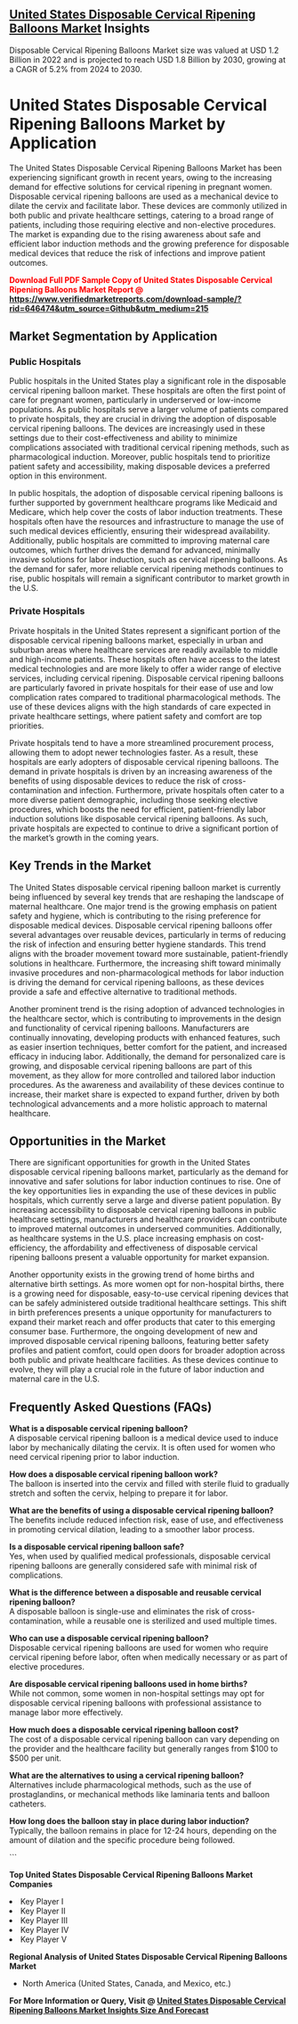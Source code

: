 <h2><a href="https://www.verifiedmarketreports.com/download-sample/?rid=646474&amp;utm_source=Github&amp;utm_medium=215" target="_blank">United States Disposable Cervical Ripening Balloons Market</a> Insights</h2><p>Disposable Cervical Ripening Balloons Market size was valued at USD 1.2 Billion in 2022 and is projected to reach USD 1.8 Billion by 2030, growing at a CAGR of 5.2% from 2024 to 2030.</p><p><h1>United States Disposable Cervical Ripening Balloons Market by Application</h1><p>The United States Disposable Cervical Ripening Balloons Market has been experiencing significant growth in recent years, owing to the increasing demand for effective solutions for cervical ripening in pregnant women. Disposable cervical ripening balloons are used as a mechanical device to dilate the cervix and facilitate labor. These devices are commonly utilized in both public and private healthcare settings, catering to a broad range of patients, including those requiring elective and non-elective procedures. The market is expanding due to the rising awareness about safe and efficient labor induction methods and the growing preference for disposable medical devices that reduce the risk of infections and improve patient outcomes. <strong><p><span class=""><span style="color: #ff0000;"><strong>Download Full PDF Sample Copy of United States Disposable Cervical Ripening Balloons Market Report</strong> @ </span><a href="https://www.verifiedmarketreports.com/download-sample/?rid=646474&amp;utm_source=Github&amp;utm_medium=215" target="_blank">https://www.verifiedmarketreports.com/download-sample/?rid=646474&amp;utm_source=Github&amp;utm_medium=215</a></span></p></strong></p><h2>Market Segmentation by Application</h2><h3>Public Hospitals</h3><p>Public hospitals in the United States play a significant role in the disposable cervical ripening balloon market. These hospitals are often the first point of care for pregnant women, particularly in underserved or low-income populations. As public hospitals serve a larger volume of patients compared to private hospitals, they are crucial in driving the adoption of disposable cervical ripening balloons. The devices are increasingly used in these settings due to their cost-effectiveness and ability to minimize complications associated with traditional cervical ripening methods, such as pharmacological induction. Moreover, public hospitals tend to prioritize patient safety and accessibility, making disposable devices a preferred option in this environment.</p><p>In public hospitals, the adoption of disposable cervical ripening balloons is further supported by government healthcare programs like Medicaid and Medicare, which help cover the costs of labor induction treatments. These hospitals often have the resources and infrastructure to manage the use of such medical devices efficiently, ensuring their widespread availability. Additionally, public hospitals are committed to improving maternal care outcomes, which further drives the demand for advanced, minimally invasive solutions for labor induction, such as cervical ripening balloons. As the demand for safer, more reliable cervical ripening methods continues to rise, public hospitals will remain a significant contributor to market growth in the U.S.</p><h3>Private Hospitals</h3><p>Private hospitals in the United States represent a significant portion of the disposable cervical ripening balloons market, especially in urban and suburban areas where healthcare services are readily available to middle and high-income patients. These hospitals often have access to the latest medical technologies and are more likely to offer a wider range of elective services, including cervical ripening. Disposable cervical ripening balloons are particularly favored in private hospitals for their ease of use and low complication rates compared to traditional pharmacological methods. The use of these devices aligns with the high standards of care expected in private healthcare settings, where patient safety and comfort are top priorities.</p><p>Private hospitals tend to have a more streamlined procurement process, allowing them to adopt newer technologies faster. As a result, these hospitals are early adopters of disposable cervical ripening balloons. The demand in private hospitals is driven by an increasing awareness of the benefits of using disposable devices to reduce the risk of cross-contamination and infection. Furthermore, private hospitals often cater to a more diverse patient demographic, including those seeking elective procedures, which boosts the need for efficient, patient-friendly labor induction solutions like disposable cervical ripening balloons. As such, private hospitals are expected to continue to drive a significant portion of the market’s growth in the coming years.</p><h2>Key Trends in the Market</h2><p>The United States disposable cervical ripening balloon market is currently being influenced by several key trends that are reshaping the landscape of maternal healthcare. One major trend is the growing emphasis on patient safety and hygiene, which is contributing to the rising preference for disposable medical devices. Disposable cervical ripening balloons offer several advantages over reusable devices, particularly in terms of reducing the risk of infection and ensuring better hygiene standards. This trend aligns with the broader movement toward more sustainable, patient-friendly solutions in healthcare. Furthermore, the increasing shift toward minimally invasive procedures and non-pharmacological methods for labor induction is driving the demand for cervical ripening balloons, as these devices provide a safe and effective alternative to traditional methods.</p><p>Another prominent trend is the rising adoption of advanced technologies in the healthcare sector, which is contributing to improvements in the design and functionality of cervical ripening balloons. Manufacturers are continually innovating, developing products with enhanced features, such as easier insertion techniques, better comfort for the patient, and increased efficacy in inducing labor. Additionally, the demand for personalized care is growing, and disposable cervical ripening balloons are part of this movement, as they allow for more controlled and tailored labor induction procedures. As the awareness and availability of these devices continue to increase, their market share is expected to expand further, driven by both technological advancements and a more holistic approach to maternal healthcare.</p><h2>Opportunities in the Market</h2><p>There are significant opportunities for growth in the United States disposable cervical ripening balloons market, particularly as the demand for innovative and safer solutions for labor induction continues to rise. One of the key opportunities lies in expanding the use of these devices in public hospitals, which currently serve a large and diverse patient population. By increasing accessibility to disposable cervical ripening balloons in public healthcare settings, manufacturers and healthcare providers can contribute to improved maternal outcomes in underserved communities. Additionally, as healthcare systems in the U.S. place increasing emphasis on cost-efficiency, the affordability and effectiveness of disposable cervical ripening balloons present a valuable opportunity for market expansion.</p><p>Another opportunity exists in the growing trend of home births and alternative birth settings. As more women opt for non-hospital births, there is a growing need for disposable, easy-to-use cervical ripening devices that can be safely administered outside traditional healthcare settings. This shift in birth preferences presents a unique opportunity for manufacturers to expand their market reach and offer products that cater to this emerging consumer base. Furthermore, the ongoing development of new and improved disposable cervical ripening balloons, featuring better safety profiles and patient comfort, could open doors for broader adoption across both public and private healthcare facilities. As these devices continue to evolve, they will play a crucial role in the future of labor induction and maternal care in the U.S.</p><h2>Frequently Asked Questions (FAQs)</h2><p><strong>What is a disposable cervical ripening balloon?</strong><br> A disposable cervical ripening balloon is a medical device used to induce labor by mechanically dilating the cervix. It is often used for women who need cervical ripening prior to labor induction.</p><p><strong>How does a disposable cervical ripening balloon work?</strong><br> The balloon is inserted into the cervix and filled with sterile fluid to gradually stretch and soften the cervix, helping to prepare it for labor.</p><p><strong>What are the benefits of using a disposable cervical ripening balloon?</strong><br> The benefits include reduced infection risk, ease of use, and effectiveness in promoting cervical dilation, leading to a smoother labor process.</p><p><strong>Is a disposable cervical ripening balloon safe?</strong><br> Yes, when used by qualified medical professionals, disposable cervical ripening balloons are generally considered safe with minimal risk of complications.</p><p><strong>What is the difference between a disposable and reusable cervical ripening balloon?</strong><br> A disposable balloon is single-use and eliminates the risk of cross-contamination, while a reusable one is sterilized and used multiple times.</p><p><strong>Who can use a disposable cervical ripening balloon?</strong><br> Disposable cervical ripening balloons are used for women who require cervical ripening before labor, often when medically necessary or as part of elective procedures.</p><p><strong>Are disposable cervical ripening balloons used in home births?</strong><br> While not common, some women in non-hospital settings may opt for disposable cervical ripening balloons with professional assistance to manage labor more effectively.</p><p><strong>How much does a disposable cervical ripening balloon cost?</strong><br> The cost of a disposable cervical ripening balloon can vary depending on the provider and the healthcare facility but generally ranges from $100 to $500 per unit.</p><p><strong>What are the alternatives to using a cervical ripening balloon?</strong><br> Alternatives include pharmacological methods, such as the use of prostaglandins, or mechanical methods like laminaria tents and balloon catheters.</p><p><strong>How long does the balloon stay in place during labor induction?</strong><br> Typically, the balloon remains in place for 12-24 hours, depending on the amount of dilation and the specific procedure being followed.</p>```</p><p><strong>Top United States Disposable Cervical Ripening Balloons Market Companies</strong></p><div data-test-id=""><p><li>Key Player I</li><li> Key Player II</li><li> Key Player III</li><li> Key Player IV</li><li> Key Player V</li></p><div><strong>Regional Analysis of&nbsp;United States Disposable Cervical Ripening Balloons Market</strong></div><ul><li dir="ltr"><p dir="ltr">North America&nbsp;(United States, Canada, and Mexico, etc.)</p></li></ul><p><strong>For More Information or Query, Visit @&nbsp;</strong><strong><a href="https://www.verifiedmarketreports.com/product/disposable-cervical-ripening-balloons-market/?utm_source=Github&amp;utm_medium=215" target="_blank">United States Disposable Cervical Ripening Balloons Market Insights Size And Forecast</a></strong></p></div>
